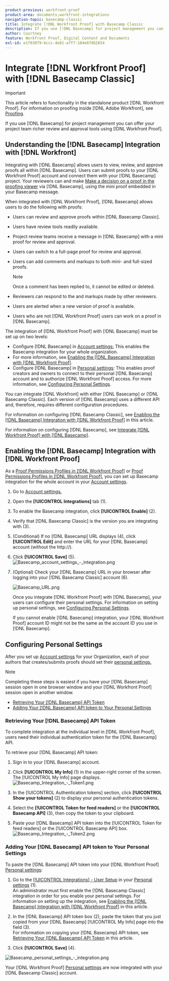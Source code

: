 ```yaml
---
product-previous: workfront-proof
product-area: documents;workfront-integrations
navigation-topic: basecamp-classic
title: Integrate [!DNL Workfront Proof] with Basecamp Classic
description: If you use [!DNL Basecamp] for project management you can offer your project team richer review and approval tools using [!DNL Workfront Proof].
author: Courtney
feature: Workfront Proof, Digital Content and Documents
exl-id: e1f03079-6ccc-4e81-a7f7-184e87d62654
---
```

# Integrate [!DNL Workfront Proof] with [!DNL Basecamp Classic]

>[!IMPORTANT]
>
>This article refers to functionality in the standalone product [!DNL Workfront Proof]. For information on proofing inside [!DNL Adobe Workfront], see [Proofing](../../../review-and-approve-work/proofing/proofing.md).

If you use [!DNL Basecamp] for project management you can offer your project team richer review and approval tools using [!DNL Workfront Proof].

## Understanding the [!DNL Basecamp] Integration with [!DNL Workfront]

Integrating with [!DNL Basecamp] allows users to view, review, and approve proofs all within [!DNL Basecamp]. Users can submit proofs to your [!DNL Workfront Proof] account and connect them with your [!DNL Basecamp] project. Your reviewers can  and make [Make a decision on a proof in the proofing viewer](../../../review-and-approve-work/proofing/reviewing-proofs-within-workfront/make-a-decision-on-a-proof/make-decisions-on-proof.md) via [!DNL Basecamp], using the mini proof embedded in your Basecamp message.

When integrated with [!DNL Workfront Proof], [!DNL Basecamp] allows users to do the following with proofs:

* Users can review and approve proofs within [!DNL Basecamp Classic].
* Users have review tools readily available.
* Project review teams receive a message in [!DNL Basecamp] with a mini proof for review and approval.
* Users can switch to a full-page proof for review and approval.
* Users can add comments and markups to both mini- and full-sized proofs.

   >[!NOTE]
   >
   >Once a comment has been replied to, it cannot be edited or deleted.

* Reviewers can respond to the and markups made by other reviewers.
* Users are alerted when a new version of proof is available.
* Users who are not [!DNL Workfront Proof] users can work on a proof in [!DNL Basecamp].

The integration of [!DNL Workfront Proof] with [!DNL Basecamp] must be set up on two levels:

* Configure [!DNL Basecamp] in [Account settings:](https://support.workfront.com/hc/en-us/sections/115000912147-Account-settings) This enables the Basecamp integration for your whole organization.
* For more information, see [Enabling the [!DNL Basecamp] Integration with [!DNL Workfront Proof]](#enabling-the-dnl-basecamp-integration-with-dnl-workfront-proof).
* Configure [!DNL Basecamp] in [Personal settings](https://support.workfront.com/hc/en-us/sections/115000921168-Personal-settings): This enables proof creators and owners to connect to their personal [!DNL Basecamp] account and to authorize [!DNL Workfront Proof] access. For more information, see [Configuring Personal Settings](#configuring-personal-settings).

You can integrate [!DNL Workfront] with either [!DNL Basecamp] or [!DNL Basecamp Classic]. Each version of [!DNL Basecamp] uses a different API and, therefore, requires different configuration procedures.

For information on configuring [!DNL Basecamp Classic], see [Enabling the [!DNL Basecamp] Integration with [!DNL Workfront Proof]](#enabling-the-dnl-basecamp-integration-with-dnl-workfront-proof) in this article.

For information on configuring [!DNL Basecamp], see [Integrate [!DNL Workfront Proof] with [!DNL Basecamp]](../../../workfront-proof/wp-integrations/basecamp/integrate-workfront-proof-with-basecamp.md).

## Enabling the [!DNL Basecamp] Integration with [!DNL Workfront Proof]

As a [Proof Permissions Profiles in [!DNL Workfront Proof]](../../../workfront-proof/wp-acct-admin/account-settings/proof-perm-profiles-in-wp.md) or [Proof Permissions Profiles in [!DNL Workfront Proof]](../../../workfront-proof/wp-acct-admin/account-settings/proof-perm-profiles-in-wp.md), you can set up Basecamp integration for the whole account in your [Account settings](https://support.workfront.com/hc/en-us/sections/115000912147-Account-settings).

1. Go to [Account settings.](https://support.workfront.com/hc/en-us/sections/115000912147-Account-settings)
1. Open the **[!UICONTROL Integrations]** tab (1).
1. To enable the Basecamp integration, click **[!UICONTROL Enable]** (2).
1. Verify that [!DNL Basecamp Classic] is the version you are integrating with (3).
1. (Conditional) If no [!DNL Basecamp] URL displays (4), click **[!UICONTROL Edit]** and enter the URL for your [!DNL Basecamp] account (without the http://).
1. Click **[!UICONTROL Save]** (5).\
   ![Basecamp_account_settings_-_integration.png](assets/basecamp-account-settings---integration-350x192.png)

1. (Optional) Check your [!DNL Basecamp] URL in your browser after logging into your [!DNL Basecamp Classic] account (6).

   ![Basecamp_URL.png](assets/basecamp-url-350x75.png)

   Once you integrate [!DNL Workfront Proof] with [!DNL Basecamp], your users can configure their personal settings. For information on setting up personal settings, see [Configuring Personal Settings](#configuring-personal-settings).

    If you cannot enable [!DNL Basecamp] integration, your [!DNL Workfront Proof] account ID might not be the same as the account ID you use in [!DNL Basecamp].

## Configuring Personal Settings

After you set up [Account settings](https://support.workfront.com/hc/en-us/sections/115000912147-Account-settings) for your Organization, each of your authors that creates/submits proofs should set their  [personal settings.](https://support.workfront.com/hc/en-us/sections/115000921168-Personal-settings)

>[!NOTE]
>
>Completing these steps is easiest if you have your [!DNL Basecamp] session open in one browser window and your [!DNL Workfront Proof] session open in another window.

* [Retrieving Your [!DNL Basecamp] API Token](#retrieving-your-dnl-basecamp-api-token)
* [Adding Your [!DNL Basecamp] API token to Your Personal Settings](#adding-your-dnl-basecamp-api-token-to-your-personal-settings)

### Retrieving Your [!DNL Basecamp] API Token 

To complete integration at the individual level in [!DNL Workfront Proof], users need their individual authentication token for the [!DNL Basecamp] API.

To retrieve your [!DNL Basecamp] API token:

1. Sign in to your [!DNL Basecamp] account.
1. Click **[!UICONTROL My Info]** (1) in the upper-right corner of the screen.\
   The [!UICONTROL My Info] page displays.\
   ![Basecamp_Integration_-_Token1.png](assets/basecamp-integration---token1-350x334.png)

1. In the [!UICONTROL Authentication tokens] section, click **[!UICONTROL Show your tokens]** (2) to display your personal authentication tokens.
1. Select the **[!UICONTROL Token for feed readers]** or the **[!UICONTROL Basecamp API]** (3), then copy the token to your clipboard.

1. Paste your [!DNL Basecamp] API token into the [!UICONTROL Token for feed readers] or the [!UICONTROL Basecamp API] box.\
   ![Basecamp_Integration_-_Token2.png](assets/basecamp-integration---token2-350x178.png)

### Adding Your [!DNL Basecamp] API token to Your Personal Settings  

To paste the [!DNL Basecamp] API token into your [!DNL Workfront Proof] [Personal settings](https://support.workfront.com/hc/en-us/sections/115000921168-Personal-settings):

1. Go to the [[!UICONTROL Integrations] - User Setup](../../../workfront-proof/wp-getstarted/personal-settings/integrations-user-setup.md) in your [Personal settings](https://support.workfront.com/hc/en-us/sections/115000921168-Personal-settings) (1).\
   An administrator must first enable the [!DNL Basecamp Classic] integration in order for you enable your personal settings. For information on setting up the integration, see [Enabling the [!DNL Basecamp] Integration with [!DNL Workfront Proof]](#enabling-the-dnl-basecamp-integration-with-dnl-workfront-proof) in this article.

1. In the [!DNL Basecamp] API token box (2), paste the token that you just copied from your [!DNL Basecamp] [!UICONTROL My Info] page into the field (3).\
   For information on copying your [!DNL Basecamp] API token, see [Retrieving Your [!DNL Basecamp] API Token](#retrieving-your-dnl-basecamp-api-token) in this article.

1. Click **[!UICONTROL Save]** (4).

![Basecamp_personal_settings_-_integration.png](assets/basecamp-personal-settings---integration-350x250.png)

Your [!DNL Workfront Proof] [Personal settings](https://support.workfront.com/hc/en-us/sections/115000921168-Personal-settings) are now integrated with your [!DNL Basecamp Classic] account.
